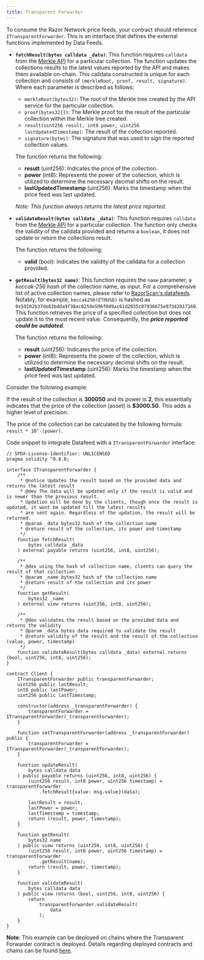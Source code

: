```yaml
---
title: Transparent Forwarder
---
```


To consume the Razor Network price feeds, your contract should reference `ITransparentForwarder`. This is an interface that defines the external functions implemented by Data Feeds.

- **`fetchResult(bytes calldata _data)`**: This function requires `calldata` from the [Merkle API](./api.md) for a particular collection. The function updates the collections results to the latest values reported by the API and makes them available on-chain. This calldata constructed is unique for each collection and consists of `(merkleRoot, proof, result, signature)`. Where each parameter is described as follows: 
    - `merkleRoot(bytes32)`: The root of the Merkle tree created by the API service for the particular collection.
    - `proof(bytes32[])`: The Merkle proof for the result of the particular collection within the Merkle tree created. 
    - `result(uint256 result, int8 power, uint256 lastUpdatedTimestamp)`: The result of the collection reported.
    - `signature(bytes)`: The signature that was used to sign the reported collection values.

    The function returns the following:
    - **result** (uint256): Indicates the price of the collection.
    - **power** (int8): Represents the power of the collection, which is utilized to determine the necessary decimal shifts on the result.
    - **lastUpdatedTimestamp** (uint256): Marks the timestamp when the price feed was last updated.

    _Note: This function always returns the latest price reported._



- **`validateResult(bytes calldata _data)`**: This function requires `calldata` from the [Merkle API](./api.md) for a particular collection. The function only checks the validity of the calldata provided and returns a `boolean`, it does not update or return the collections result.

    The function returns the following:
    - **valid** (bool): Indicates the validity of the calldata for a collection provided.



- **`getResult(bytes32 name)`**: This function requires the `name` parameter, a _keccak-256 hash_ of the collection name, as input. For a comprehensive list of active collection names, please refer to [RazorScan's datafeeds](https://razorscan.io/governance/datafeeds). Notably, for example, `keccak256(ETHUSD)` is hashed as `0x59102b37de83bdda9f38ac8254e596f0d9ac61d2035c07936675e87342817160`. This function retrieves the price of a specified collection but does not update it to the most recent value. Consequently, the _**price reported could be outdated**_.

    The function returns the following:
    - **result** (uint256): Indicates the price of the collection.
    - **power** (int8): Represents the power of the collection, which is utilized to determine the necessary decimal shifts on the result.
    - **lastUpdatedTimestamp** (uint256): Marks the timestamp when the price feed was last updated.


Consider the following example:

If the result of the collection is **300050** and its power is **2**, this essentially indicates that the price of the collection (asset) is **$3000.50**. This adds a higher level of precision.

The price of the collection can be calculated by the following formula: `result * 10^-(power)`.

Code snippet to integrate Datafeed with a `ITransparentForwarder` interface:

```solidity
// SPDX-License-Identifier: UNLICENSED
pragma solidity ^0.8.0;

interface ITransparentForwarder {
    /**
     * @notice Updates the result based on the provided data and returns the latest result
     * @dev The data will be updated only if the result is valid and is newer than the previous result.
     * Updation will be done by the clients, though once the result is updated, it wont be updated till the latest results
     * are sent again. Regardless of the updation, the result will be returned.
     * @param _data bytes32 hash of the collection name
     * @return result of the collection, its power and timestamp
     */
    function fetchResult(
        bytes calldata _data
    ) external payable returns (uint256, int8, uint256);

    /**
     * @dev using the hash of collection name, clients can query the result of that collection
     * @param _name bytes32 hash of the collection name
     * @return result of the collection and its power
     */
    function getResult(
        bytes32 _name
    ) external view returns (uint256, int8, uint256);

    /**
     * @dev validates the result based on the provided data and returns the validity
     * @param _data bytes data required to validate the result
     * @return validity of the result and the result of the collection (value, power, timestamp)
     */
    function validateResult(bytes calldata _data) external returns (bool, uint256, int8, uint256);
}

contract Client {
    ITransparentForwarder public transparentForwarder;
    uint256 public lastResult;
    int8 public lastPower;
    uint256 public lastTimestamp;

    constructor(address _transparentForwarder) {
        transparentForwarder = ITransparentForwarder(_transparentForwarder);
    }

    function setTransparentForwarder(address _transparentForwarder) public {
        transparentForwarder = ITransparentForwarder(_transparentForwarder);
    }

    function updateResult(
        bytes calldata data
    ) public payable returns (uint256, int8, uint256) {
        (uint256 result, int8 power, uint256 timestamp) = transparentForwarder
            .fetchResult{value: msg.value}(data);

        lastResult = result;
        lastPower = power;
        lastTimestamp = timestamp;
        return (result, power, timestamp);
    }

    function getResult(
        bytes32 name
    ) public view returns (uint256, int8, uint256) {
        (uint256 result, int8 power, uint256 timestamp) = transparentForwarder
            .getResult(name);
        return (result, power, timestamp);
    }

    function validateResult(
        bytes calldata data
    ) public view returns (bool, uint256, int8, uint256) {
        return
            transparentForwarder.validateResult(
                data
            );
    }
}
```

**Note**: This example can be deployed on chains where the Transparent Forwarder contract is deployed. Details regarding deployed contracts and chains can be found [here](/docs/consume-data-feeds/deployment-details#supported-chains). 
